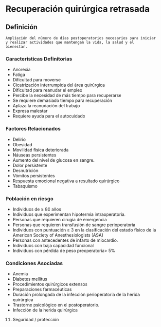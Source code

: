 # Recuperación quirúrgica retrasada
## Definición
	Ampliación del número de días postoperatorios necesarios para iniciar y realizar actividades que mantengan la vida, la salud y el  bienestar.

### Caracteristicas Definitorias
- Anorexia  
- Fatiga  
- Dificultad para moverse  
- Cicatrización interrumpida del área 
quirúrgica  
- Dificultad para reanudar el 
empleo  
- Percibe la necesidad de más 
tiempo para recuperarse
- Se requiere demasiado tiempo para  recuperación 
- Aplaza la reanudación del 
trabajo  
- Expresa malestar  
- Requiere ayuda para el 
autocuidado

### Factores Relacionados
- Delirio  
- Obesidad  
- Movilidad física deteriorada  
- Náuseas persistentes  
- Aumento del nivel de glucosa en 
sangre.  
- Dolor persistente  
- Desnutrición  
- Vómitos persistentes  
- Respuesta emocional negativa a resultado quirúrgico 
- Tabaquismo 


### Población en riesgo
- Individuos de ≥ 80 años   
- Individuos que experimentan 
hipotermia intraoperatoria.   
- Personas que requieren cirugía 
de emergencia   
- Personas que requieren 
transfusión de sangre 
perioperatoria   
- Individuos con puntuación ≥ 3 en la 
clasificación del estado físico de la 
American Society of 
Anesthesiologists (ASA)   
- Personas con antecedentes de 
infarto de miocardio.   
- Individuos con baja capacidad 
funcional   
- Individuos con pérdida de 
peso preoperatoria> 5%  

### Condiciones Asociadas
- Anemia   
- Diabetes mellitus   
- Procedimientos quirúrgicos 
extensos   
- Preparaciones farmacéuticas   
- Duración prolongada de la 
infección perioperatoria de la 
herida quirúrgica   
- Trastorno psicológico en el 
postoperatorio.   
- Infección de la herida quirúrgica  
 
 
 
 
 
 
 
 
 
 
 
 
 
 
 
 
 
 
 
 
 
 
 
 
 
 
 
 
 
11. Seguridad / protección

